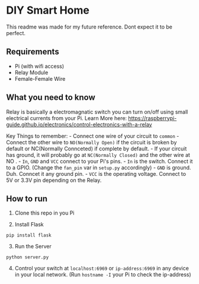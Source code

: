 # DIY Smart Home
This readme was made for my future reference. Dont expect it to be perfect.

## Requirements
- Pi (with wifi access)
- Relay Module
- Female-Female Wire

## What you need to know
Relay is basically a electromagnatic switch you can turn on/off using small electrical currents from your Pi. Learn More here: https://raspberrypi-guide.github.io/electronics/control-electronics-with-a-relay

Key Things to remember:
    - Connect one wire of your circuit to `common`
    - Connect the other wire to `NO(Normally Open)` if the circuit is broken by default or NC(Normally Connceted) if complete by default.
    - If your circuit has ground, it will probably go at `NC(Normally Closed)` and the other wire at NO
.   - `In`, `GND` and `VCC` connect to your Pi's pins.
        - `In` is the switch. Connect it to a GPIO. (Change the `fan_pin` var in `setup.py` accordingly)
        - `GND` is ground. Duh. Conncet it any ground pin.
        - `VCC` is the operating voltage. Connect to 5V or 3.3V pin depending on the Relay.

## How to run
1. Clone this repo in you Pi

2. Install Flask
```
pip install flask
```

3. Run the Server
```
python server.py
```

4. Control your switch at `localhost:6969` or `ip-address:6969` in any device in your local network. (Run `hostname -I` your Pi to check the ip-address)
